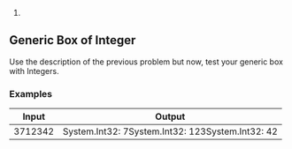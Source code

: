 1.
## Generic Box of Integer

Use the description of the previous problem but now, test your generic box with Integers.

### Examples

| **Input** | **Output** |
| --- | --- |
| 3712342 | System.Int32: 7System.Int32: 123System.Int32: 42 |

